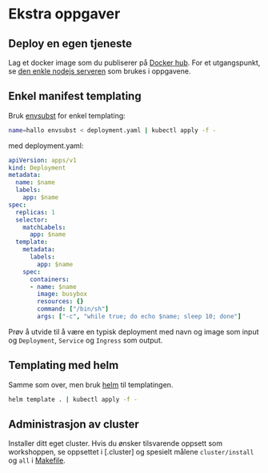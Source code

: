 # Ekstra oppgaver

## Deploy en egen tjeneste
Lag et docker image som du publiserer på [Docker hub](https://hub.docker.com).
For et utgangspunkt, se [den enkle nodejs serveren](server) som brukes i oppgavene.

## Enkel manifest templating
Bruk [envsubst](https://www.gnu.org/software/gettext/manual/html_node/envsubst-Invocation.html)
for enkel templating:

```sh
name=hallo envsubst < deployment.yaml | kubectl apply -f -
```

med deployment.yaml:

```yaml
apiVersion: apps/v1
kind: Deployment
metadata:
  name: $name
  labels:
    app: $name
spec:
  replicas: 1
  selector:
    matchLabels:
      app: $name
  template:
    metadata:
      labels:
        app: $name
    spec:
      containers:
      - name: $name
        image: busybox
        resources: {}
        command: ["/bin/sh"]
        args: ["-c", "while true; do echo $name; sleep 10; done"]
```

Prøv å utvide til å være en typisk deployment med navn og image som input
og `Deployment`, `Service` og `Ingress` som output.

## Templating med helm
Samme som over, men bruk [helm](https://helm.sh/docs/chart_template_guide/getting_started/) til templatingen.

```sh
helm template . | kubectl apply -f -
```

## Administrasjon av cluster
Installer ditt eget cluster. Hvis du ønsker tilsvarende oppsett som workshoppen,
se oppsettet i [.cluster] og spesielt målene `cluster/install` og `all` i [Makefile](.cluster/Makefile).